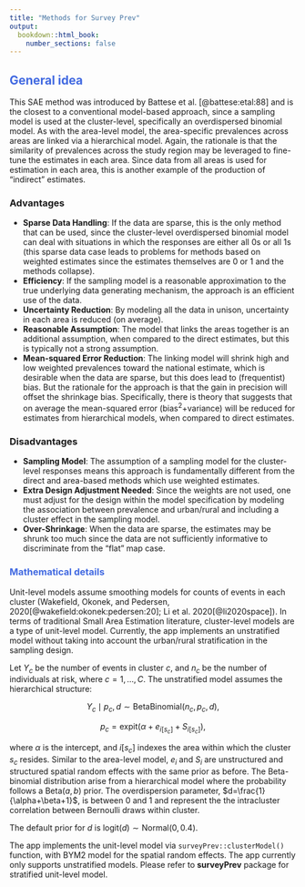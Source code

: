 ```yaml
---
title: "Methods for Survey Prev"
output:
  bookdown::html_book:
    number_sections: false
---
```


## <span style="color:royalblue">General idea</span>

This SAE method was introduced by Battese et al. [@battese:etal:88] and is the closest to a conventional model-based approach, since a sampling model is used at the cluster-level, specifically an overdispersed binomial model. As with the area-level model, the area-specific prevalences across areas are linked via a hierarchical model. Again, the rationale is that the similarity of prevalences across the study region may be leveraged to fine-tune the estimates in each area. Since data from all areas is used for estimation in each area, this is another example of the production of “indirect” estimates.

### Advantages
- **Sparse Data Handling**: If the data are sparse, this is the only method that can be used, since the cluster-level overdispersed
binomial model can deal with situations in which the responses are either all 0s or all 1s (this sparse
data case leads to problems for methods based on weighted estimates since the estimates themselves
are 0 or 1 and the methods collapse).
- **Efficiency**: If the sampling model is a reasonable approximation to the true underlying data generating mechanism,
the approach is an efficient use of the data.
- **Uncertainty Reduction**: By modeling all the data in unison, uncertainty in each area is reduced (on average).
- **Reasonable Assumption**: The model that links the areas together is an additional assumption, when compared to the direct
estimates, but this is typically not a strong assumption.
- **Mean-squared Error Reduction**: The linking model will shrink high and low weighted prevalences toward the national estimate, which is desirable when the data are sparse, but this does lead to (frequentist) bias. But the rationale for the approach is that the gain in precision will offset the shrinkage bias. Specifically, there is theory that suggests that on average the mean-squared error ($\text{bias}^2$+variance) will be reduced for estimates from hierarchical models, when compared to direct estimates.

### Disadvantages
- **Sampling Model**: The assumption of a sampling model for the cluster-level responses means this approach is fundamentally
different from the direct and area-based methods which use weighted estimates.
- **Extra Design Adjustment Needed**: Since the weights are not used, one must adjust for the design within the model specification by
modeling the association between prevalence and urban/rural and including a cluster effect in the sampling model.
- **Over-Shrinkage**: When the data are sparse, the estimates may be shrunk too much since the data are not sufficiently
informative to discriminate from the “flat” map case.

### <span style="color:royalblue">Mathematical details</span>

Unit-level models assume smoothing models for counts of events in each cluster (Wakefield, Okonek, and
Pedersen, 2020[@wakefield:okonek:pedersen:20]; Li et al. 2020[@li2020space]). In terms of traditional Small Area Estimation literature, cluster-level models are a type of unit-level model. Currently, the app implements an unstratified model without taking into account the urban/rural stratification in the sampling design.

Let $Y_c$ be the number of events in cluster $c$, and $n_c$ be the number of individuals at risk, where $c= 1,\dots,C$. The unstratified model assumes the hierarchical structure:

$$Y_c \mid p_c,d\sim \textrm{BetaBinomial}(n_c,p_c,d),$$

$$p_c=\textrm{expit}(\alpha+e_{i[s_c]}+S_{i[s_c]}),$$

where $\alpha$ is the intercept, and $i[s_c]$ indexes the area within which the cluster $s_c$ resides. Similar to the area-level model, $e_i$ and $S_i$ are unstructured and structured spatial random effects with the same prior as before. The Beta-binomial distribution arise from a hierarchical model where the probability follows a $\text{Beta}(a, b)$ prior. The overdispersion parameter, $d=\frac{1}{\alpha+\beta+1}$, is between 0 and 1 and represent the the intracluster correlation between Bernoulli draws within cluster.
<!-- , corr($z_k,z_{k'}$), where $z_k$ is the binary response in $y_c$, $y_c=\sum_{k=1}^{n_c}z_k$). -->
The default prior for $d$ is $\text{logit}(d) \sim \text{Normal}(0,0.4)$.  

The app implements the unit-level model via `surveyPrev::clusterModel()` function, with BYM2 model for the spatial random effects. The app currently only supports unstratified models. Please refer to **surveyPrev** package for stratified unit-level model.
